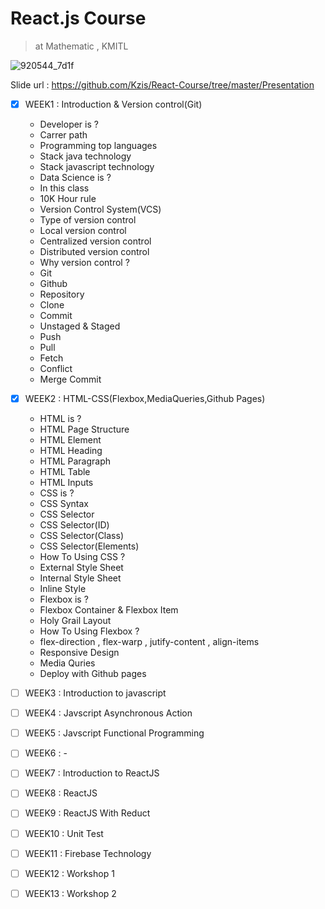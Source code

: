 # React.js Course
> at Mathematic , KMITL

![920544_7d1f](https://user-images.githubusercontent.com/25294734/34830048-42bcf876-f715-11e7-91ce-6f360a6ae9a5.jpg)

Slide url : https://github.com/Kzis/React-Course/tree/master/Presentation

- [x] WEEK1 : Introduction & Version control(Git)
  - Developer is ?
  - Carrer path
  - Programming top languages
  - Stack java technology
  - Stack javascript technology
  - Data Science is ?
  - In this class 
  - 10K Hour rule
  - Version Control System(VCS)
  - Type of version control
  - Local version control
  - Centralized version control
  - Distributed version control
  - Why version control ?
  - Git
  - Github
  - Repository
  - Clone
  - Commit
  - Unstaged & Staged
  - Push
  - Pull
  - Fetch
  - Conflict
  - Merge Commit
  
- [x] WEEK2 : HTML-CSS(Flexbox,MediaQueries,Github Pages)
  - HTML is ?
  - HTML Page Structure
  - HTML Element
  - HTML Heading
  - HTML Paragraph
  - HTML Table
  - HTML Inputs
  - CSS is ?
  - CSS Syntax
  - CSS Selector
  - CSS Selector(ID)
  - CSS Selector(Class)
  - CSS Selector(Elements)
  - How To Using CSS ?
  - External Style Sheet
  - Internal Style Sheet	
  - Inline Style
  - Flexbox is ?
  - Flexbox Container & Flexbox Item
  - Holy Grail Layout
  - How To Using Flexbox ?
  - flex-direction , flex-warp , jutify-content , align-items
  - Responsive Design
  - Media Quries
  - Deploy with Github pages
- [ ] WEEK3 : Introduction to javascript
- [ ] WEEK4 : Javscript Asynchronous Action
- [ ] WEEK5 : Javscript Functional Programming
- [ ] WEEK6 : -
- [ ] WEEK7 : Introduction to ReactJS
- [ ] WEEK8 : ReactJS
- [ ] WEEK9 : ReactJS With Reduct
- [ ] WEEK10 : Unit Test 
- [ ] WEEK11 : Firebase Technology
- [ ] WEEK12 : Workshop 1
- [ ] WEEK13 : Workshop 2
